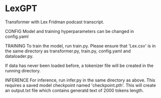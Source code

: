 # LexGPT
Transformer with Lex Fridman podcast transcript.

CONFIG
Model and training hyperparameters can be changed in config.yaml

TRAINING
To train the model, run train.py. Please ensure that 'Lex.csv' is in the same directory as transformer.py, train.py, config.yaml and dataloader.py.

If data has never been loaded before, a tokenizer file will be created in the running directory. 

INFERENCE
For inference, run infer.py in the same directory as above. This requires a saved model checkpoint named 'checkpoint.pth'. This will create an output.txt file which contains generatd text of 2000 tokens length. 


